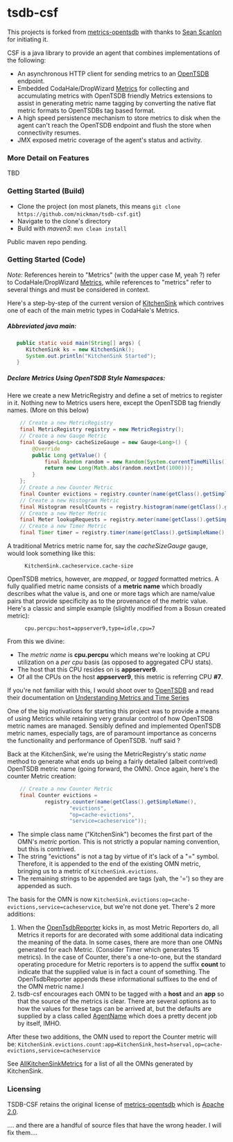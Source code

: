 # tsdb-csf

This projects is forked from [metrics-opentsdb](https://github.com/sps/metrics-opentsdb) with thanks to [Sean Scanlon](mailto:sean.scanlon@gmail.com) for initiating it.

CSF is a java library to provide an agent that combines implementations of the following:
* An asynchronous HTTP client for sending metrics to an [OpenTSDB](http://opentsdb.net) endpoint.
* Embedded CodaHale/DropWizard [Metrics](http://dropwizard.io/) for collecting and accumulating metrics with OpenTSDB friendly Metrics extensions to assist in generating metric name tagging by converting the native flat metric formats to OpenTSDBs tag based format.
* A high speed persistence mechanism to store metrics to disk when the agent can't reach the OpenTSDB endpoint and flush the store when connectivity resumes.
* JMX exposed metric coverage of the agent's status and activity.
 

### More Detail on Features
TBD

### Getting Started (Build)
- Clone the project (on most planets, this means ```git clone https://github.com/nickman/tsdb-csf.git```)
- Navigate to the clone's directory
- Build with *maven3*: ```mvn clean install```
 
Public maven repo pending.

### Getting Started (Code)

*Note:*  References herein to "Metrics" (with the upper case M, yeah ?) refer to CodaHale/DropWizard [Metrics](http://dropwizard.io/), while references to "metrics" refer to several things and must be considered in context.

Here's a step-by-step of the current version of [KitchenSink](https://github.com/nickman/tsdb-csf/blob/master/csf-core/src/test/java/com/heliosapm/opentsdb/client/KitchenSink.java) which contrives one of each of the main metric types in CodaHale's Metrics.

##### Abbreviated java **main**:
```java
   public static void main(String[] args) {
      KitchenSink ks = new KitchenSink();
      System.out.println("KitchenSink Started");
   }
```

##### Declare Metrics Using OpenTSDB Style Namespaces:
Here we create a new MetricRegistry and define a set of metrics to register in it.
Nothing new to Metrics users here, except the OpenTSDB tag friendly names. (More on this below)
```java
	// Create a new MetricRegistry
	final MetricRegistry registry = new MetricRegistry();
	// Create a new Gauge Metric
	final Gauge<Long> cacheSizeGauge = new Gauge<Long>() {
		@Override
		public Long getValue() {		
			final Random random = new Random(System.currentTimeMillis());
			return new Long(Math.abs(random.nextInt(1000)));
		}
	};
	// Create a new Counter Metric
	final Counter evictions = registry.counter(name(getClass().getSimpleName(), "evictions", "cmtype=Counter", "op=cache-evictions", "service=cacheservice"));
	// Create a new Histogram Metric
	final Histogram resultCounts = registry.histogram(name(getClass().getSimpleName(), "resultCounts", "cmtype=Histogram", "op=cache-lookup", "service=cacheservice"));
	// Create a new Meter Metric
	final Meter lookupRequests = registry.meter(name(getClass().getSimpleName(), "lookupRequests",  "cmtype=Meter", "op=cache-lookup", "service=cacheservice"));
	// Create a new Timer Metric
	final Timer timer = registry.timer(name(getClass().getSimpleName(), "evictelapsed", "cmtype=Timer", "op=cache-evictions", "service=cacheservice"));
```
A traditional Metrics metric name for, say the *cacheSizeGauge* gauge, would look something like this:

<dd><code>KitchenSink.cacheservice.cache-size</code></dd>

OpenTSDB metrics, however, are *mapped*, or *tagged* formatted metrics. A fully qualified metric name consists of a **metric name** which broadly describes what the value is, and one or more tags which are name/value pairs that provide specificity as to the provenance of the metric value. Here's a classic and simple example (slightly modified from a Bosun created metric):

<dd><code>cpu.percpu:host=appserver9,type=idle,cpu=7</code></dd>


From this we divine:
* The *metric name* is **cpu.percpu** which means we're looking at CPU utilization on a *per cpu* basis (as opposed to aggregated CPU stats). 
* The host that this CPU resides on is **appserver9**.
* Of all the CPUs on the host **appserver9**, this metric is referring CPU **#7**.

If you're not familiar with this, I would shoot over to [OpenTSDB](http://opentsdb.net) and read their documentation on [Understanding Metrics and Time Series](http://opentsdb.net/docs/build/html/user_guide/query/timeseries.html)

One of the big motivations for starting this project was to provide a means of using Metrics while retaining very granular control of how OpenTSDB metric names are managed. Sensibly defined and implemented OpenTSDB metric names, especially tags, are of paramount importance as concerns the functionality and performance of OpenTSDB. 'nuff said ?

Back at the KitchenSink, we're using the MetricRegistry's static *name* method to generate what ends up being a fairly detailed (albeit contrived) OpenTSDB metric name (going forward, the OMN). Once again, here's the counter Metric creation:

```java
	// Create a new Counter Metric
	final Counter evictions = 
			registry.counter(name(getClass().getSimpleName(), 
					"evictions", 
					"op=cache-evictions", 
					"service=cacheservice"));
```

* The simple class name ("KitchenSink") becomes the first part of the OMN's *metric* portion. This is not strictly a popular naming convention, but this is contrived.
* The string "evictions" is not a tag by virtue of it's lack of a "=" symbol. Therefore, it is appended to the end of the existing OMN metric, bringing us to a metric of ```KitchenSink.evictions```. 
* The remaining strings to be appended are tags (yah, the '=') so they are appended as such.

The basis for the OMN is now ```KitchenSink.evictions:op=cache-evictions,service=cacheservice```, but we're not done yet. There's 2 more additions:

1. When the [OpenTsdbReporter](https://github.com/nickman/tsdb-csf/blob/master/csf-core/src/main/java/com/heliosapm/opentsdb/client/opentsdb/OpenTsdbReporter.java) kicks in, as most Metric Reporters do, all Metrics it reports for are decorated with some additional data indicating the meaning of the data. In some cases, there are more than one OMNs generated for each Metric. (Consider Timer which generates 15 metrics). In the case of Counter, there's a one-to-one, but the standard operating procedure for Metric reporters is to append the suffix **count** to indicate that the supplied value is in fact a count of something. The OpenTsdbReporter appends these informational suffixes to the end of the OMN metric name.l
2. tsdb-csf encourages each OMN to be tagged with a **host** and an **app** so that the source of the metrics is clear. There are several options as to how the values for these tags can be arrived at, but the defaults are supplied by a class called [AgentName](https://github.com/nickman/tsdb-csf/blob/master/csf-core/src/main/java/com/heliosapm/opentsdb/client/name/AgentName.java) which does a pretty decent job by itself, IMHO.
 
After these two additions, the OMN used to report the Counter metric will be: ```KitchenSink.evictions.count:app=KitchenSink,host=hserval,op=cache-evictions,service=cacheservice```

See [AllKitchenSinkMetrics](https://github.com/nickman/tsdb-csf/wiki/AllKitchenSinkMetrics) for a list of all the OMNs generated by KitchenSink.




### Licensing
TSDB-CSF retains the original license of [metrics-opentsdb](https://github.com/sps/metrics-opentsdb) which is [Apache 2.0](https://github.com/sps/metrics-opentsdb/blob/master/LICENSE.txt).
 
 .... and there are a handful of source files that have the wrong header. I will fix them....




